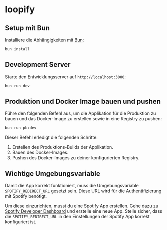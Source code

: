 # loopify

## Setup mit Bun

Installiere die Abhängigkeiten mit [Bun](https://bun.sh/):

```bash
bun install
```

## Development Server

Starte den Entwicklungsserver auf `http://localhost:3000`:

```bash
bun run dev
```

## Produktion und Docker Image bauen und pushen

Führe den folgenden Befehl aus, um die Applikation für die Produktion zu bauen und das Docker-Image zu erstellen sowie in eine Registry zu pushen:

```bash
bun run pb:dev
```

Dieser Befehl erledigt die folgenden Schritte:

1. Erstellen des Produktions-Builds der Applikation.
2. Bauen des Docker-Images.
3. Pushen des Docker-Images zu deiner konfigurierten Registry.

## Wichtige Umgebungsvariable

Damit die App korrekt funktioniert, muss die Umgebungsvariable `SPOTIFY_REDIRECT_URL` gesetzt sein. Diese URL wird für die Authentifizierung mit Spotify benötigt.

Um diese einzurichten, musst du eine Spotify App erstellen. Gehe dazu zu [Spotify Developer Dashboard](https://developer.spotify.com/) und erstelle eine neue App. Stelle sicher, dass die `SPOTIFY_REDIRECT_URL` in den Einstellungen der Spotify App korrekt konfiguriert ist.
